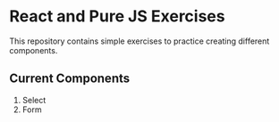 # React and Pure JS Exercises

This repository contains simple exercises to practice creating different components.

## Current Components

1) Select
2) Form